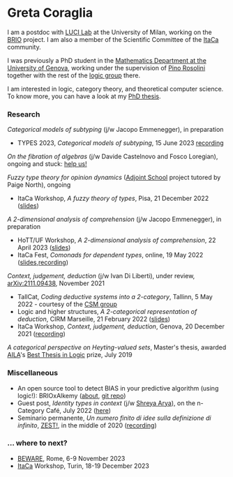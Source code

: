 # Greta Coraglia

I am a postdoc with [LUCI Lab](https://luci.unimi.it/) at the University of Milan, working on the [BRIO](https://sites.unimi.it/brio/) project. I am also a member of the Scientific Committee of the [ItaCa](https://progetto-itaca.github.io/) community.

I was previously a PhD student in the [Mathematics Department at the University of Genova](https://www2.dima.unige.it/), working under the supervision of [Pino Rosolini](https://www.dima.unige.it/~rosolini/) together with the rest of the [logic group](http://logic.dima.unige.it/) there.

I am interested in logic, category theory, and theoretical computer science. To know more, you can have a look at my [PhD thesis](docs/coraglia_phdthesis-oneside2023.pdf).

### Research

_Categorical models of subtyping_ (j/w Jacopo Emmenegger), in preparation
- TYPES 2023, _Categorical models of subtyping_, 15 June 2023 [recording](https://media.upv.es/#/portal/video/cbd0b3a0-3567-11ee-8317-3dc1d7f6252c)

_On the fibration of algebras_ (j/w Davide Castelnovo and Fosco Loregian), ongoing and stuck: [help us!](https://youtu.be/Z1SIYpMWWLU?t=2957)

_Fuzzy type theory for opinion dynamics_ ([Adjoint School](https://adjointschool.com/2022.html) project tutored by Paige North), ongoing
- ItaCa Workshop, _A fuzzy theory of types_, Pisa, 21 December 2022 ([slides](\docs/itacaws2022_coraglia_handout.pdf))

_A 2-dimensional analysis of comprehension_ (j/w Jacopo Emmenegger), in preparation
- HoTT/UF Workshop, _A 2-dimensional analysis of comprehension_, 22 April 2023 ([slides](\docs/hottuf23-coraglia.pdf))
- ItaCa Fest, _Comonads for dependent types_, online, 19 May 2022 ([slides](docs/coraglia_itacafest2022.pdf),[recording](https://www.youtube.com/watch?v=MZiqte09Tpw))

_Context, judgement, deduction_ (j/w Ivan Di Liberti), under review, [arXiv:2111.09438](https://arxiv.org/abs/2111.09438), November 2021
- TallCat, _Coding deductive systems into a 2-category_, Tallinn, 5 May 2022 - courtesy of the [CSM group](https://compose.ioc.ee/)
- Logic and higher structures, _A 2-categorical representation of deduction_, CIRM Marseille, 21 February 2022 ([slides](docs/coraglia_li2022.pdf))
- ItaCa Workshop, _Context, judgement, deduction_, Genova, 20 December 2021 ([recording](https://www.youtube.com/watch?v=lfm8HH5gLyU&t=15s))

_A categorical perspective on Heyting-valued sets_, Master's thesis, awarded [AILA](https://www.ailalogica.it/)'s [Best Thesis in Logic](https://www.ailalogica.it/premi/premio-32/) prize, July 2019

### Miscellaneous

- An open source tool to detect BIAS in your predictive algorithm (using logic!): BRIOxAlkemy ([about](https://sites.unimi.it/brio/brio-x-alkemy/), [git repo](https://github.com/DLBD-Department/BRIO_x_Alkemy))
- Guest post, _Identity types in context_ (j/w [Shreya Arya](https://shreyaarya.github.io/minimal/)), on the n-Category Café, July 2022 ([here](https://golem.ph.utexas.edu/category/2022/07/identity_types_in_context.html))
- Seminario permanente, _Un numero finito di idee sulla definizione di infinito_, [ZEST!](https://www.facebook.com/ZEST.sapere.aude/), in the middle of 2020 ([recording](https://www.youtube.com/watch?v=JAulXUkkTXQ))


### ... where to next?

- [BEWARE](https://sites.google.com/view/beware2023), Rome, 6-9 November 2023
- [ItaCa](https://progetto-itaca.github.io/) Workshop, Turin, 18-19 December 2023